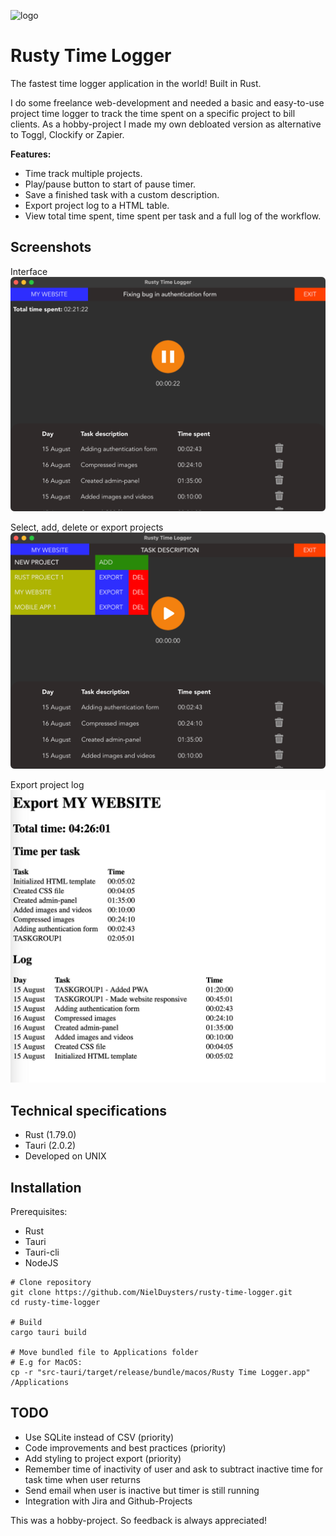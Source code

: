 ![logo](https://github.com/user-attachments/assets/059b21de-d829-445a-867b-b9bc65e7fb82)
# Rusty Time Logger
The fastest time logger application in the world! Built in Rust.

I do some freelance web-development and needed a basic and easy-to-use project time logger to track the time spent on a specific project to bill clients. As a hobby-project I made my own debloated version as alternative to Toggl, Clockify or Zapier.

**Features:**
- Time track multiple projects.
- Play/pause button to start of pause timer.
- Save a finished task with a custom description.
- Export project log to a HTML table.
- View total time spent, time spent per task and a full log of the workflow.

## Screenshots
Interface
![Interface](screenshots/general-interface.png)

Select, add, delete or export projects
![Project Actions](screenshots/project-actions.png)

Export project log
![Project log](screenshots/project-export.jpg)

## Technical specifications
- Rust (1.79.0)
- Tauri (2.0.2)
- Developed on UNIX

## Installation
Prerequisites:
- Rust
- Tauri
- Tauri-cli
- NodeJS

```
# Clone repository
git clone https://github.com/NielDuysters/rusty-time-logger.git
cd rusty-time-logger

# Build
cargo tauri build

# Move bundled file to Applications folder
# E.g for MacOS:
cp -r "src-tauri/target/release/bundle/macos/Rusty Time Logger.app" /Applications
```


## TODO
- Use SQLite instead of CSV (priority)
- Code improvements and best practices (priority)
- Add styling to project export (priority)
- Remember time of inactivity of user and ask to subtract inactive time for task time when user returns
- Send email when user is inactive but timer is still running
- Integration with Jira and Github-Projects

This was a hobby-project. So feedback is always appreciated!
